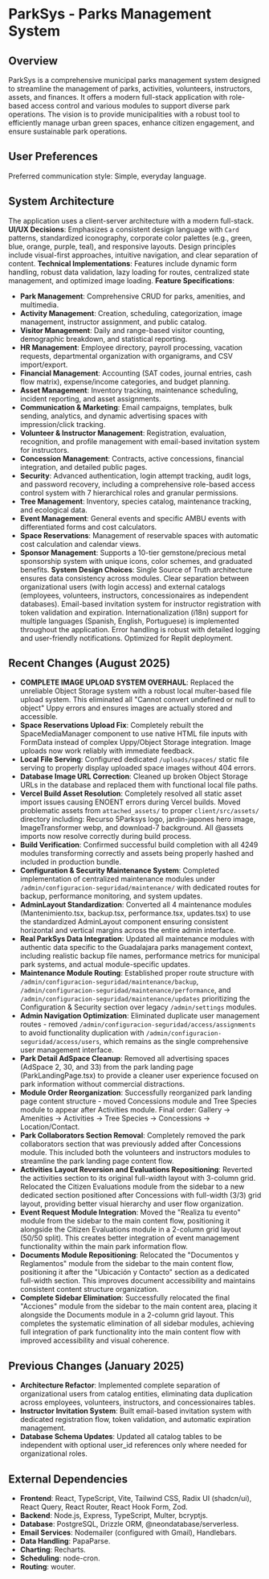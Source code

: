# ParkSys - Parks Management System

## Overview
ParkSys is a comprehensive municipal parks management system designed to streamline the management of parks, activities, volunteers, instructors, assets, and finances. It offers a modern full-stack application with role-based access control and various modules to support diverse park operations. The vision is to provide municipalities with a robust tool to efficiently manage urban green spaces, enhance citizen engagement, and ensure sustainable park operations.

## User Preferences
Preferred communication style: Simple, everyday language.

## System Architecture
The application uses a client-server architecture with a modern full-stack.
**UI/UX Decisions**: Emphasizes a consistent design language with `Card` patterns, standardized iconography, corporate color palettes (e.g., green, blue, orange, purple, teal), and responsive layouts. Design principles include visual-first approaches, intuitive navigation, and clear separation of content.
**Technical Implementations**: Features include dynamic form handling, robust data validation, lazy loading for routes, centralized state management, and optimized image loading.
**Feature Specifications**:
- **Park Management**: Comprehensive CRUD for parks, amenities, and multimedia.
- **Activity Management**: Creation, scheduling, categorization, image management, instructor assignment, and public catalog.
- **Visitor Management**: Daily and range-based visitor counting, demographic breakdown, and statistical reporting.
- **HR Management**: Employee directory, payroll processing, vacation requests, departmental organization with organigrams, and CSV import/export.
- **Financial Management**: Accounting (SAT codes, journal entries, cash flow matrix), expense/income categories, and budget planning.
- **Asset Management**: Inventory tracking, maintenance scheduling, incident reporting, and asset assignments.
- **Communication & Marketing**: Email campaigns, templates, bulk sending, analytics, and dynamic advertising spaces with impression/click tracking.
- **Volunteer & Instructor Management**: Registration, evaluation, recognition, and profile management with email-based invitation system for instructors.
- **Concession Management**: Contracts, active concessions, financial integration, and detailed public pages.
- **Security**: Advanced authentication, login attempt tracking, audit logs, and password recovery, including a comprehensive role-based access control system with 7 hierarchical roles and granular permissions.
- **Tree Management**: Inventory, species catalog, maintenance tracking, and ecological data.
- **Event Management**: General events and specific AMBU events with differentiated forms and cost calculators.
- **Space Reservations**: Management of reservable spaces with automatic cost calculation and calendar views.
- **Sponsor Management**: Supports a 10-tier gemstone/precious metal sponsorship system with unique icons, color schemes, and graduated benefits.
**System Design Choices**: Single Source of Truth architecture ensures data consistency across modules. Clear separation between organizational users (with login access) and external catalogs (employees, volunteers, instructors, concessionaires as independent databases). Email-based invitation system for instructor registration with token validation and expiration. Internationalization (i18n) support for multiple languages (Spanish, English, Portuguese) is implemented throughout the application. Error handling is robust with detailed logging and user-friendly notifications. Optimized for Replit deployment.

## Recent Changes (August 2025)
- **COMPLETE IMAGE UPLOAD SYSTEM OVERHAUL**: Replaced the unreliable Object Storage system with a robust local multer-based file upload system. This eliminated all "Cannot convert undefined or null to object" Uppy errors and ensures images are actually stored and accessible.
- **Space Reservations Upload Fix**: Completely rebuilt the SpaceMediaManager component to use native HTML file inputs with FormData instead of complex Uppy/Object Storage integration. Image uploads now work reliably with immediate feedback.
- **Local File Serving**: Configured dedicated `/uploads/spaces/` static file serving to properly display uploaded space images without 404 errors.
- **Database Image URL Correction**: Cleaned up broken Object Storage URLs in the database and replaced them with functional local file paths.
- **Vercel Build Asset Resolution**: Completely resolved all static asset import issues causing ENOENT errors during Vercel builds. Moved problematic assets from `attached_assets/` to proper `client/src/assets/` directory including: Recurso 5Parksys logo, jardin-japones hero image, ImageTransformer webp, and download-7 background. All @assets imports now resolve correctly during build process.
- **Build Verification**: Confirmed successful build completion with all 4249 modules transforming correctly and assets being properly hashed and included in production bundle.
- **Configuration & Security Maintenance System**: Completed implementation of centralized maintenance modules under `/admin/configuracion-seguridad/maintenance/` with dedicated routes for backup, performance monitoring, and system updates.
- **AdminLayout Standardization**: Converted all 4 maintenance modules (Mantenimiento.tsx, backup.tsx, performance.tsx, updates.tsx) to use the standardized AdminLayout component ensuring consistent horizontal and vertical margins across the entire admin interface.
- **Real ParkSys Data Integration**: Updated all maintenance modules with authentic data specific to the Guadalajara parks management context, including realistic backup file names, performance metrics for municipal park systems, and actual module-specific updates.
- **Maintenance Module Routing**: Established proper route structure with `/admin/configuracion-seguridad/maintenance/backup`, `/admin/configuracion-seguridad/maintenance/performance`, and `/admin/configuracion-seguridad/maintenance/updates` prioritizing the Configuration & Security section over legacy `/admin/settings` modules.
- **Admin Navigation Optimization**: Eliminated duplicate user management routes - removed `/admin/configuracion-seguridad/access/assignments` to avoid functionality duplication with `/admin/configuracion-seguridad/access/users`, which remains as the single comprehensive user management interface.
- **Park Detail AdSpace Cleanup**: Removed all advertising spaces (AdSpace 2, 30, and 33) from the park landing page (ParkLandingPage.tsx) to provide a cleaner user experience focused on park information without commercial distractions.
- **Module Order Reorganization**: Successfully reorganized park landing page content structure - moved Concessions module and Tree Species module to appear after Activities module. Final order: Gallery → Amenities → Activities → Tree Species → Concessions → Location/Contact.
- **Park Collaborators Section Removal**: Completely removed the park collaborators section that was previously added after Concessions module. This included both the volunteers and instructors modules to streamline the park landing page content flow.
- **Activities Layout Reversion and Evaluations Repositioning**: Reverted the activities section to its original full-width layout with 3-column grid. Relocated the Citizen Evaluations module from the sidebar to a new dedicated section positioned after Concessions with full-width (3/3) grid layout, providing better visual hierarchy and user flow organization.
- **Event Request Module Integration**: Moved the "Realiza tu evento" module from the sidebar to the main content flow, positioning it alongside the Citizen Evaluations module in a 2-column grid layout (50/50 split). This creates better integration of event management functionality within the main park information flow.
- **Documents Module Repositioning**: Relocated the "Documentos y Reglamentos" module from the sidebar to the main content flow, positioning it after the "Ubicación y Contacto" section as a dedicated full-width section. This improves document accessibility and maintains consistent content structure organization.
- **Complete Sidebar Elimination**: Successfully relocated the final "Acciones" module from the sidebar to the main content area, placing it alongside the Documents module in a 2-column grid layout. This completes the systematic elimination of all sidebar modules, achieving full integration of park functionality into the main content flow with improved accessibility and visual coherence.

## Previous Changes (January 2025)
- **Architecture Refactor**: Implemented complete separation of organizational users from catalog entities, eliminating data duplication across employees, volunteers, instructors, and concessionaires tables.
- **Instructor Invitation System**: Built email-based invitation system with dedicated registration flow, token validation, and automatic expiration management.
- **Database Schema Updates**: Updated all catalog tables to be independent with optional user_id references only where needed for organizational roles.

## External Dependencies
- **Frontend**: React, TypeScript, Vite, Tailwind CSS, Radix UI (shadcn/ui), React Query, React Router, React Hook Form, Zod.
- **Backend**: Node.js, Express, TypeScript, Multer, bcryptjs.
- **Database**: PostgreSQL, Drizzle ORM, @neondatabase/serverless.
- **Email Services**: Nodemailer (configured with Gmail), Handlebars.
- **Data Handling**: PapaParse.
- **Charting**: Recharts.
- **Scheduling**: node-cron.
- **Routing**: wouter.